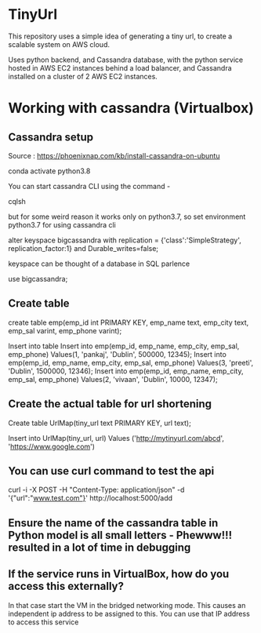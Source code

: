 # TinyUrl
This repository uses a simple idea of generating a tiny url, to create a scalable system on AWS cloud. 

Uses python backend, and Cassandra database, with the python service hosted in AWS EC2 instances behind a load balancer, and Cassandra installed on a cluster of 2 AWS EC2 instances. 

# Working with cassandra (Virtualbox)


## Cassandra setup
Source : https://phoenixnap.com/kb/install-cassandra-on-ubuntu

conda activate python3.8<p>

You can start cassandra CLI using the command - 
<p>cqlsh<p>
but for some weird reason it works only on python3.7, so set environment python3.7 for using cassandra cli

alter keyspace bigcassandra with replication = {'class':'SimpleStrategy', replication_factor:1} and Durable_writes=false;

keyspace can be thought of a database in SQL parlence

use bigcassandra;

## Create table
create table emp(emp_id int PRIMARY KEY, emp_name text, emp_city text, emp_sal varint, emp_phone varint);

Insert into table
Insert into emp(emp_id, emp_name, emp_city, emp_sal, emp_phone) Values(1, 'pankaj', 'Dublin', 500000, 12345);
Insert into emp(emp_id, emp_name, emp_city, emp_sal, emp_phone) Values(3, 'preeti', 'Dublin', 1500000, 12346);
Insert into emp(emp_id, emp_name, emp_city, emp_sal, emp_phone) Values(2, 'vivaan', 'Dublin', 10000, 12347);

## Create the actual table for url shortening
Create table UrlMap(tiny_url text PRIMARY KEY, url text);

Insert into UrlMap(tiny_url, url) Values ('http://mytinyurl.com/abcd', 'https://www.google.com')

## You can use curl command to test the api

curl -i -X POST -H "Content-Type: application/json" -d '{"url":"www.test.com"}' http://localhost:5000/add

## Ensure the name of the cassandra table in Python model is all small letters - Phewww!!! resulted in a lot of time in debugging

## If the service runs in VirtualBox, how do you access this externally?

In that case start the VM in the bridged networking mode. This causes an independent ip address to be assigned to this. You can use that IP address to access this service